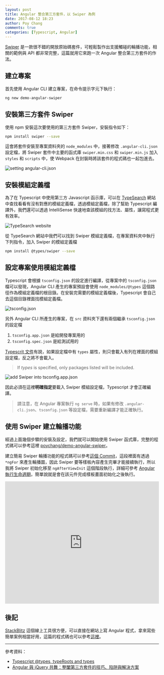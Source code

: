 ```yaml
---
layout: post
title: Angular 整合第三方套件，以 Swiper 為例
date: 2017-08-12 18:23
author: Poy Chang
comments: true
categories: [Typescript, Angular]
---
```

[Swiper](http://idangero.us/swiper/) 是一款很不錯的開放原始碼套件，可輕鬆製作出支援觸碰的輪播功能，相關的範例與 API 都非常完整，這篇就用它來跑一次 Angular 整合第三方套件的作法。

## 建立專案

首先使用 Angular CLI 建立專案，在命令提示字元下執行：

```bash
ng new demo-angular-swiper
```

## 安裝第三方套件 Swiper

使用 npm 安裝這次要使用的第三方套件 Swiper，安裝指令如下：

```bash
npm install swiper --save
```

這會將套件安裝至專案資料夾的 `node_modules` 中，接著修改 `.angular-cli.json` 設定檔，將 Swiper 套件中主要的函式庫 `swiper.min.css` 和 `swiper.min.js` 加入 `styles` 和 `scripts` 中，使 Webpack 在封裝時將該套件的程式碼也一起包進去。

![setting angular-cli.json](http://i.imgur.com/Pcjel1Y.png)

## 安裝模組定義檔

為了在 Typescript 中使用第三方 Javascript 函示庫，可以在 [TypeSearch](https://microsoft.github.io/TypeSearch/) 網站中查找看看有沒有對應的模組定義檔，透過模組定義檔，除了幫助 Typescript 編譯外，我們還可以透過 IntelliSense 快速地查該模組的找方法、屬性，讓寫程式更有效率。

![TypeSearch website](http://i.imgur.com/SE9eMSH.png)

從 TypeSearch 網站中我們可以找到 Swiper 模組定義檔，在專案資料夾中執行下列指令，加入 Swiper 的模組定義檔

```bash
npm install @types/swiper --save
```

## 設定專案使用模組定義檔

Typescript 會根據 `tsconfig.json` 的設定進行編譯，從專案中的 `tsconfig.json` 檔可以發現，Angular CLI 產生的專案預設會使用 `node_modules/@types` 這個路徑作為模組定義檔的根目錄。在安裝完需要的模組定義檔後，Typescript 會自己去這個目錄裡面找模組定義檔。

![tsconfig.json](http://i.imgur.com/OH7IQKK.png)

另外 Angular CLI 所產生的專案，在 `src` 資料夾下還有兩個繼承 `tsconfig.json` 的設定檔

1. `tsconfig.app.json` 是給開發專案用的
2. `tsconfig.spec.json` 是給測試用的

[Typescrit 文件](https://www.typescriptlang.org/docs/handbook/tsconfig-json.html#types-typeroots-and-types)有說，如果設定檔中有 `types` 屬性，則只會載入有列在裡面的模組設定檔，反之將不會載入。

>If *types* is specified, only packages listed will be included.

![add Swiper into tsconfig.app.json](http://i.imgur.com/xp0dawP.png)

因此必須在這裡**明確指定**要載入 Swiper 模組設定檔，Typescript 才會正確編譯。

>請注意，在 Angular 專案執行 `ng serve` 時，如果有修改 `.angular-cli.json`、`tsconfig.json` 等設定檔，需要重新編譯才能正確執行。 

## 使用 Swiper 建立輪播功能

經過上面幾個步驟的安裝及設定，我們就可以開始使用 Swiper 函式庫，完整的程式碼可以參考這裡 [poychang/demo-angular-swiper](https://github.com/poychang/demo-angular-swiper)。

建立簡易 Swiper 輪播功能的程式碼可以參考[這個 Commit](https://github.com/poychang/demo-angular-swiper/commit/57cd093270b0ecb207042120fe97db7f02bcfc83)，這段裡面有透過 `*ngFor` 來產生輪播圖，因此 Swiper 要等樣板內容產生完畢才能接續執行，所以我將 Swiper 初始化移至 `ngAfterViewInit` 這個階段執行，詳細可參考 [Angular 執行生命週期](https://angular.io/guide/lifecycle-hooks)，簡單說就是會在該元件完成樣板畫面初始化之後執行。

<iframe src="https://stackblitz.com/edit/angular-with-swiper?embed=1&file=main.ts&view=preview" height="400" width="100%" frameborder="0"></iframe>

## 後記

[StackBlitz](https://stackblitz.com/) 這個線上工具很方便，可以直接在網站上寫 Angular 程式，拿來寫些簡單案例相當好用，這篇的程式碼也可以參考[這裡](https://stackblitz.com/edit/angular-with-swiper)。

----------

參考資料：

* [Typescript @types, typeRoots and types](https://www.typescriptlang.org/docs/handbook/tsconfig-json.html#types-typeroots-and-types)
* [Angular 與 jQuery 共舞：整闔第三方套件的技巧、陷阱與解決方案](https://www.facebook.com/will.fans/videos/1718120871550383/)